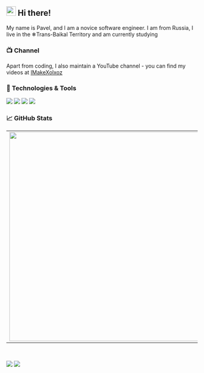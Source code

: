 ## <img src="https://github.com/IMakeXolxoz/IMakeXolxoz/blob/main/data/wave.gif" width="25px"> Hi there! 

My name is Pavel, and I am a novice software engineer. I am from Russia, I live in the ❄Trans-Baikal Territory and am currently studying 

### 📺 Channel

Apart from coding, I also maintain a YouTube channel - you can find my videos at [IMakeXolxoz](https://www.youtube.com/channel/UCWrTVn7cnvuFGTDn0M1nz3w)

### 🔧 Technologies & Tools

![](https://img.shields.io/badge/Code-Python-informational?style=flat-square&logo=Python&logoColor=white&color=5194f0&bgcolor=110d17)
![](https://img.shields.io/badge/Code-html-informational?style=flat-square&logo=html&logoColor=white&color=5194f0&bgcolor=110d17)
![](https://img.shields.io/badge/Editor-VS%20Code-informational?style=flat-square&logo=visual-studio-code&logoColor=white&color=5194f0)
![](https://img.shields.io/badge/Editor-PyCharm-informational?style=flat-square&logo=PyCharm&logoColor=white&color=5194f0)



### 📈 GitHub Stats
<p align="center">
  <table>
  <tr>
      <td><img width="550px" align="left" src="https://github-readme-stats.vercel.app/api?username=IMakeKolxoz&hide_border=true&count_private=false&layout=compact&hide_title=true&show_icons=true&theme=dark&icon_color=5194f0&bg_color=0d1117" /></td>
      <td><img width="550px" src="https://github-readme-stats.vercel.app/api/top-langs/?username=IMakeKolxoz&hide=html&layout=compact&hide_border=true&hide_title=true&theme=dark&icon_color=5194f0&bg_color=0d1117" /></td>
  </tr>   
</table>
</p>

<br />

<p>
  <a href="https://www.youtube.com/channel/UCWrTVn7cnvuFGTDn0M1nz3w"><img src="https://img.shields.io/badge/-IMakeXolxoz-5194f0?style=flat-square&logo=Youtube" /></a>
  <a href="https://mailhide.io/e/eBu1qa4Q"><img src="https://img.shields.io/badge/email-reveal-2a8?style=flat-square&logo=gmail&logoColor=white&color=5194f0" /></a>
</p>
